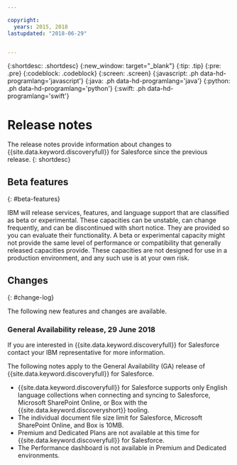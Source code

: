 ```yaml
---

copyright:
  years: 2015, 2018
lastupdated: "2018-06-29"


---
```


{:shortdesc: .shortdesc}
{:new_window: target="_blank"}
{:tip: .tip}
{:pre: .pre}
{:codeblock: .codeblock}
{:screen: .screen}
{:javascript: .ph data-hd-programlang='javascript'}
{:java: .ph data-hd-programlang='java'}
{:python: .ph data-hd-programlang='python'}
{:swift: .ph data-hd-programlang='swift'}

# Release notes

The release notes provide information about changes to {{site.data.keyword.discoveryfull}} for Salesforce since the previous release.
{: shortdesc}

## Beta features
{: #beta-features}

IBM will release services, features, and language support that are classified as beta or experimental. These capacities can be unstable, can change frequently, and can be discontinued with short notice. They are provided so you can evaluate their functionality. A beta or experimental capacity might not provide the same level of performance or compatibility that generally released capacities provide. These capacities are not designed for use in a production environment, and any such use is at your own risk.

## Changes
{: #change-log}

The following new features and changes are available.

### General Availability release, 29 June 2018

If you are interested in {{site.data.keyword.discoveryfull}} for Salesforce contact your IBM representative for more information.

The following notes apply to the General Availability (GA) release of {{site.data.keyword.discoveryfull}} for Salesforce.

- {{site.data.keyword.discoveryfull}} for Salesforce supports only English language collections when connecting and syncing to Salesforce, Microsoft SharePoint Online, or Box with the {{site.data.keyword.discoveryshort}} tooling. 
- The individual document file size limit for Salesforce, Microsoft SharePoint Online, and Box is 10MB.
- Premium and Dedicated Plans are not available at this time for {{site.data.keyword.discoveryfull}} for Salesforce.
- The Performance dashboard is not available in Premium and Dedicated environments.
